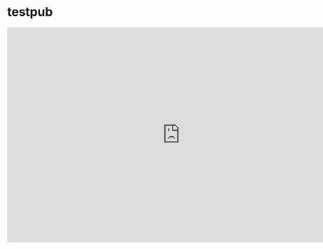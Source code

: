 # testpub
<iframe width="800" height="500" frameborder="0" src="https://pythontutor.com/iframe-embed.html#code=print%20%28%22hello%22%29&codeDivHeight=400&codeDivWidth=350&cumulative=false&curInstr=0&heapPrimitives=nevernest&origin=opt-frontend.js&py=3&rawInputLstJSON=%5B%5D&textReferences=false"> </iframe>
